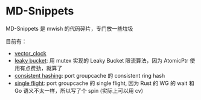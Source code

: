 # MD-Snippets

MD-Snippets 是 mwish 的代码碎片，专门放一些垃圾

目前有：

* [vector_clock](./src/vector_clock.rs)
* [leaky bucket](./components/ratelimiter): 用 mutex 实现的 Leaky Bucket 限流算法，因为 AtomicPtr 使用有点费劲，就算了
* [consistent hashing](./components/consistent_hash): port groupcache 的 consistent ring hash
* [single flight](./components/single_flight): port groupcache 的 single flight, 因为 Rust 的 WG 的 wait 和 Go 语义不太一样，所以写了个 spin (实际上可以用 cv)

